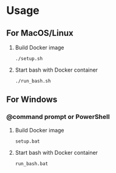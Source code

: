 # Usage

## For MacOS/Linux

1. Build Docker image

    `./setup.sh`

2. Start bash with Docker container

    `./run_bash.sh`

## For Windows

### @command prompt or PowerShell

1. Build Docker image

    `setup.bat`

2. Start bash with Docker container

    `run_bash.bat`
